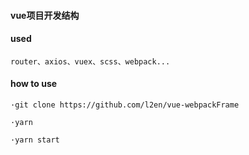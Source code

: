 #### vue项目开发结构

#### used
    router、axios、vuex、scss、webpack...

#### how to use
    ·git clone https://github.com/l2en/vue-webpackFrame
    
    ·yarn 

    ·yarn start